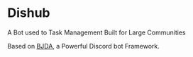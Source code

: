 # Dishub
A Bot used to Task Management Built for Large Communities

Based on [BJDA](https://github.com/SonMooSans/B-JDA), a Powerful Discord bot Framework.